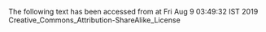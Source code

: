 The following text has been accessed from at Fri Aug 9 03:49:32 IST 2019
Creative_Commons_Attribution-ShareAlike_License
